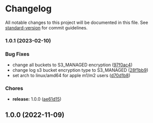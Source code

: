 # Changelog

All notable changes to this project will be documented in this file. See [standard-version](https://github.com/conventional-changelog/standard-version) for commit guidelines.

### 1.0.1 (2023-02-10)


### Bug Fixes

* change all buckets to S3_MANAGED encryption ([97f0ac4](https://us-east-1.console.aws.amazon.com/codesuite/codecommit/repositories/vams/commits/97f0ac45f403aadfad95ffa08ce00186fe0bbfd5))
* change log s3 bucket encryption type to S3_MANAGED ([28f1bb9](https://us-east-1.console.aws.amazon.com/codesuite/codecommit/repositories/vams/commits/28f1bb9e44f1b17b8ef8af792a266c351ff0316e))
* set arch to linux/amd64 for apple m1/m2 users ([d70d1b8](https://us-east-1.console.aws.amazon.com/codesuite/codecommit/repositories/vams/commits/d70d1b85f3522965384cf0acd9cb300cf0667405))


### Chores

* **release:** 1.0.0 ([ae61d15](https://us-east-1.console.aws.amazon.com/codesuite/codecommit/repositories/vams/commits/ae61d152ba9ea84dba58d12a682f66db895d0b08))

## 1.0.0 (2022-11-09)
